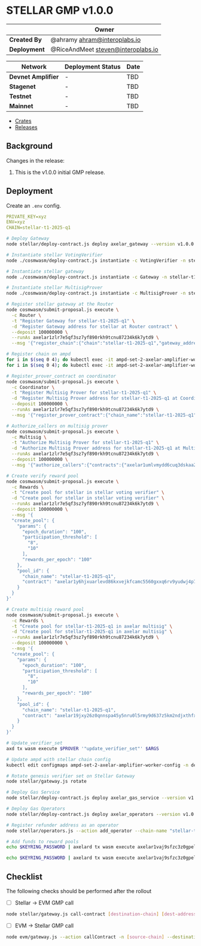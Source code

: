 # STELLAR GMP v1.0.0

|                | **Owner**                            |
| -------------- | ------------------------------------ |
| **Created By** | @ahramy <ahram@interoplabs.io>       |
| **Deployment** | @RiceAndMeet <steven@interoplabs.io> |

| **Network**          | **Deployment Status** | **Date** |
| -------------------- | --------------------- | -------- |
| **Devnet Amplifier** | -                     | TBD      |
| **Stagenet**         | -                     | TBD      |
| **Testnet**          | -                     | TBD      |
| **Mainnet**          | -                     | TBD      |

- [Crates](https://crates.io/users/interoplabs-ci)
- [Releases](https://github.com/axelarnetwork/axelar-cgp-stellar/releases)

## Background

Changes in the release:

1. This is the v1.0.0 initial GMP release.

## Deployment

Create an `.env` config.

```yaml
PRIVATE_KEY=xyz
ENV=xyz
CHAIN=stellar-t1-2025-q1
```

```bash
# Deploy Gateway
node stellar/deploy-contract.js deploy axelar_gateway --version v1.0.0

# Instantiate stellar VotingVerifier
node ./cosmwasm/deploy-contract.js instantiate -c VotingVerifier -n stellar-t1-2025-q1 --fetchCodeId --instantiate2

# Instantiate stellar gateway
node ./cosmwasm/deploy-contract.js instantiate -c Gateway -n stellar-t1-2025-q1 --fetchCodeId --instantiate2

# Instantiate stellar MultisigProver
node ./cosmwasm/deploy-contract.js instantiate -c MultisigProver -n stellar-t1-2025-q1 --fetchCodeId --instantiate2

# Register stellar gateway at the Router
node cosmwasm/submit-proposal.js execute \
  -c Router \
  -t "Register Gateway for stellar-t1-2025-q1" \
  -d "Register Gateway address for stellar at Router contract" \
  --deposit 100000000 \
  --runAs axelar1zlr7e5qf3sz7yf890rkh9tcnu87234k6k7ytd9 \
  --msg '{"register_chain":{"chain":"stellar-t1-2025-q1","gateway_address":"axelar1yeglfarfc26ak3je4u6yvcuj0mfsyrp3zranrvn8vnfv370x6lyqkjl0kp","msg_id_format":"base58_tx_digest_and_event_index"}}'

# Register chain on ampd
for i in $(seq 0 4); do kubectl exec -it ampd-set-2-axelar-amplifier-worker-"$i" -n devnet-amplifier -c ampd -- ampd register-chain-support validators stellar-t1-2025-q1 ; done
for i in $(seq 0 4); do kubectl exec -it ampd-set-2-axelar-amplifier-worker-"$i" -n devnet-amplifier -c ampd -- ampd register-public-key ed25519 ; done

# Register_prover_contract on coordinator
node cosmwasm/submit-proposal.js execute \
  -c Coordinator \
  -t "Register Multisig Prover for stellar-t1-2025-q1" \
  -d "Register Multisig Prover address for stellar-t1-2025-q1 at Coordinator contract" \
  --deposit 100000000 \
  --runAs axelar1zlr7e5qf3sz7yf890rkh9tcnu87234k6k7ytd9 \
  --msg '{"register_prover_contract":{"chain_name":"stellar-t1-2025-q1","new_prover_addr":"axelar1umlvmydd6cuq3dskaa2xn2x24zt5fxx93ysxa2df6gr3l5ufsqrqp9465g"}}'

# Authorize_callers on multisig prover
node cosmwasm/submit-proposal.js execute \
  -c Multisig \
  -t "Authorize Multisig Prover for stellar-t1-2025-q1" \
  -d "Authorize Multisig Prover address for stellar-t1-2025-q1 at Multisig contract" \
  --runAs axelar1zlr7e5qf3sz7yf890rkh9tcnu87234k6k7ytd9 \
  --deposit 100000000 \
  --msg '{"authorize_callers":{"contracts":{"axelar1umlvmydd6cuq3dskaa2xn2x24zt5fxx93ysxa2df6gr3l5ufsqrqp9465g":"stellar-t1-2025-q1"}}}'

# Create verify reward pool
node cosmwasm/submit-proposal.js execute \
  -c Rewards \
  -t "Create pool for stellar in stellar voting verifier" \
  -d "Create pool for stellar in stellar voting verifier" \
  --runAs axelar1zlr7e5qf3sz7yf890rkh9tcnu87234k6k7ytd9 \
  --deposit 100000000 \
  --msg '{
  "create_pool": {
    "params": {
      "epoch_duration": "100",
      "participation_threshold": [
        "8",
        "10"
      ],
      "rewards_per_epoch": "100"
    },
    "pool_id": {
      "chain_name": "stellar-t1-2025-q1",
      "contract": "axelar1y6hjxuarlevd86kxvejkfcamc5560gxxq6rv9yudwj4p7nxg8m2qrad7j8"
    }
  }
}'

# Create multisig reward pool
node cosmwasm/submit-proposal.js execute \
  -c Rewards \
  -t "Create pool for stellar-t1-2025-q1 in axelar multisig" \
  -d "Create pool for stellar-t1-2025-q1 in axelar multisig" \
  --runAs axelar1zlr7e5qf3sz7yf890rkh9tcnu87234k6k7ytd9 \
  --deposit 100000000 \
  --msg '{
  "create_pool": {
    "params": {
      "epoch_duration": "100",
      "participation_threshold": [
        "8",
        "10"
      ],
      "rewards_per_epoch": "100"
    },
    "pool_id": {
      "chain_name": "stellar-t1-2025-q1",
      "contract": "axelar19jxy26z0qnnspa45y5nru0l5rmy9d637z5km2ndjxthfxf5qaswst9290r"
    }
  }
}'

# Update_verifier_set
axd tx wasm execute $PROVER '"update_verifier_set"' $ARGS

# Update ampd with stellar chain config
kubectl edit configmaps ampd-set-2-axelar-amplifier-worker-config -n devnet-amplifier

# Rotate genesis verifier set on Stellar Gateway
node stellar/gateway.js rotate

# Deploy Gas Service
node stellar/deploy-contract.js deploy axelar_gas_service --version v1.0.0

# Deploy Gas Operators
node stellar/deploy-contract.js deploy axelar_operators --version v1.0.0

# Register refunder address as an operator
node stellar/operators.js --action add_operator --chain-name "stellar-t1-2025-q1" -e $ENV --args $REFUNDER_ADDRESS

# Add funds to reward pools
echo $KEYRING_PASSWORD | axelard tx wasm execute axelar1vaj9sfzc3z0gpel90wu4ljutncutv0wuhvvwfsh30rqxq422z89qnd989l '{"add_rewards":{"pool_id":{"chain_name":"stellar-t1-2025-q1","contract":"axelar19jxy26z0qnnspa45y5nru0l5rmy9d637z5km2ndjxthfxf5qaswst9290r"}}}' --amount 1000000uamplifier --from validator

echo $KEYRING_PASSWORD | axelard tx wasm execute axelar1vaj9sfzc3z0gpel90wu4ljutncutv0wuhvvwfsh30rqxq422z89qnd989l '{"add_rewards":{"pool_id":{"chain_name":"stellar-t1-2025-q1","contract":"axelar1y6hjxuarlevd86kxvejkfcamc5560gxxq6rv9yudwj4p7nxg8m2qrad7j8"}}}' --amount 1000000uamplifier --from validator
```

## Checklist

The following checks should be performed after the rollout

- [ ] Stellar → EVM GMP call

```bash
node stellar/gateway.js call-contract [destination-chain] [dest-address] [payload]
```

- [ ] EVM → Stellar GMP call

```bash
node evm/gateway.js --action callContract -n [source-chain] --destinationChain [destination-chain] --destination [dest-stellar-address] --payload [payload]
```
